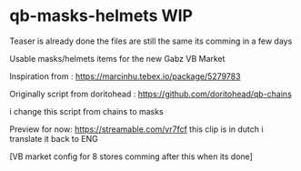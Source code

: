 # qb-masks-helmets WIP

Teaser is already done the files are still the same its comming in a few days 

Usable masks/helmets items for the new Gabz VB Market

Inspiration from : https://marcinhu.tebex.io/package/5279783 
 
Originally script from doritohead : https://github.com/doritohead/qb-chains
 
i change this script from chains to masks
 

Preview for now: https://streamable.com/vr7fcf this clip is in dutch i translate it back to ENG
 
[VB market config for 8 stores comming after this when its done] 

